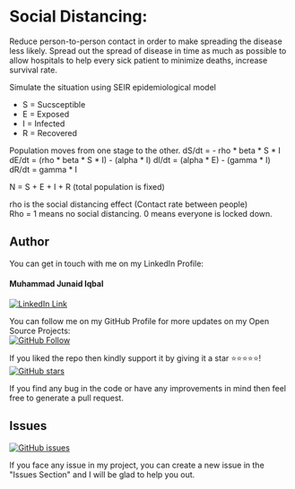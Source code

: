 # Social Distancing:
Reduce person-to-person contact in order to make spreading the disease less likely.
Spread out the spread of disease in time as much as possible to allow hospitals to 
help every sick patient to minimize deaths, increase survival rate. 

Simulate the situation using SEIR epidemiological model
* S = Sucsceptible
* E = Exposed
* I = Infected
* R = Recovered

Population moves from one stage to the other. 
dS/dt = - rho * beta * S * I
dE/dt = (rho * beta * S * I) - (alpha * I)
dI/dt = (alpha * E) - (gamma * I)
dR/dt = gamma * I

N = S + E + I + R (total population is fixed)

rho is the social distancing effect (Contact rate between people)</br>
Rho = 1 means no social distancing. 0 means everyone is locked down.


## Author
You can get in touch with me on my LinkedIn Profile:

#### Muhammad Junaid Iqbal
[![LinkedIn Link](https://img.shields.io/badge/LinkedIn-Muhammad%20Junaid%20Iqbal-lightgrey)](https://www.linkedin.com/in/im-mjunaidiqbal)

You can follow me on my GitHub Profile for more updates on my Open Source Projects:
</br>
[![GitHub Follow](https://img.shields.io/badge/Connect-Muhammad%20Junaid%20Iqbal-blue.svg?logo=Github&longCache=true&style=social&label=Follow)](https://github.com/im-mjunaidiqbal)

If you liked the repo then kindly support it by giving it a star ⭐⭐⭐⭐⭐!</br>
[![GitHub stars](https://img.shields.io/github/stars/im-mjunaidiqbal/social-distancing)](https://github.com/im-mjunaidiqbal/social-distancing/stargazers)

If you find any bug in the code or have any improvements in mind then feel free to generate a pull request.

## Issues
[![GitHub issues](https://img.shields.io/github/issues/im-mjunaidiqbal/social-distancing?style=plastic)](https://github.com/im-mjunaidiqbal/social-distancing/issues)

If you face any issue in my project, you can create a new issue in the "Issues Section" and I will be glad to help you out.


